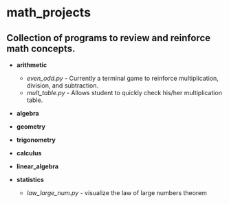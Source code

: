 # math_projects
## Collection of programs to review and reinforce math concepts.
* **arithmetic**
    * *even_odd.py* - Currently a terminal game to reinforce multiplication, division, and subtraction.
    * *mult_table.py* - Allows student to quickly check his/her multiplication table.

* **algebra**

* **geometry**

* **trigonometry**

* **calculus**

* **linear_algebra**

* **statistics**
    * *law_large_num.py* - visualize the law of large numbers theorem
